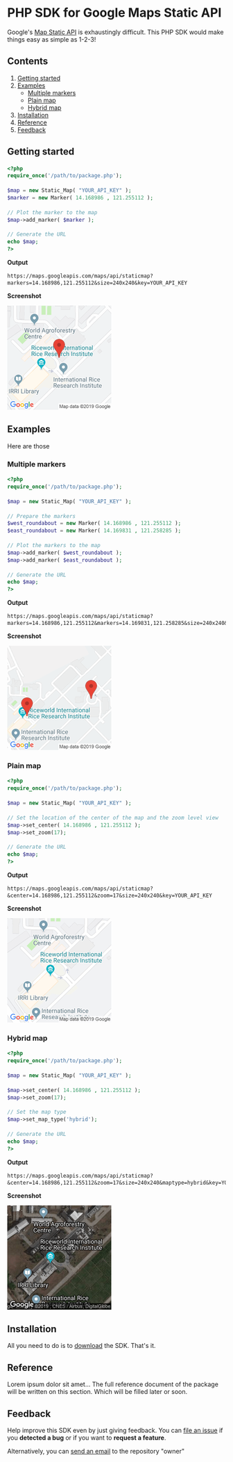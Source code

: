 # PHP SDK for Google Maps Static API

Google's [Map Static API](https://developers.google.com/maps/documentation/maps-static/intro) is exhaustingly difficult. This PHP SDK would make things easy as simple as 1-2-3!

## Contents
1. [Getting started](#getting-started)
2. [Examples](#examples)
	* [Multiple markers](#multiple-markers)
	* [Plain map](#plain-map)
	* [Hybrid map](#hybrid-map)
3. [Installation](#installation)
4. [Reference](#reference)
5. [Feedback](#feedback)

## Getting started

```php
<?php
require_once('/path/to/package.php');

$map = new Static_Map( "YOUR_API_KEY" );
$marker = new Marker( 14.168986 , 121.255112 );

// Plot the marker to the map
$map->add_marker( $marker );

// Generate the URL
echo $map;
?>
```
**Output**

```
https://maps.googleapis.com/maps/api/staticmap?markers=14.168986,121.255112&size=240x240&key=YOUR_API_KEY
```

**Screenshot**

![marker example](samples/marker.png "Marker example")

## Examples

Here are those 

### Multiple markers
```php
<?php
require_once('/path/to/package.php');

$map = new Static_Map( "YOUR_API_KEY" );

// Prepare the markers
$west_roundabout = new Marker( 14.168986 , 121.255112 );
$east_roundabout = new Marker( 14.169831 , 121.258285 );

// Plot the markers to the map
$map->add_marker( $west_roundabout );
$map->add_marker( $east_roundabout );

// Generate the URL
echo $map;
?>
```
**Output**

```
https://maps.googleapis.com/maps/api/staticmap?markers=14.168986,121.255112&markers=14.169831,121.258285&size=240x240&key=YOUR_API_KEY
```

**Screenshot**

![multiple markers example](samples/multiple-markers.png "Multiple markers example")

### Plain map
```php
<?php
require_once('/path/to/package.php');

$map = new Static_Map( "YOUR_API_KEY" );

// Set the location of the center of the map and the zoom level view
$map->set_center( 14.168986 , 121.255112 );
$map->set_zoom(17);

// Generate the URL
echo $map;
?>
```

**Output**

```
https://maps.googleapis.com/maps/api/staticmap?&center=14.168986,121.255112&zoom=17&size=240x240&key=YOUR_API_KEY
```

**Screenshot**

![plain map example](samples/plain-map.png "Plain map example")

### Hybrid map
```php
<?php
require_once('/path/to/package.php');

$map = new Static_Map( "YOUR_API_KEY" );

$map->set_center( 14.168986 , 121.255112 );
$map->set_zoom(17);

// Set the map type
$map->set_map_type('hybrid');

// Generate the URL
echo $map;
?>
```

**Output**

```
https://maps.googleapis.com/maps/api/staticmap?&center=14.168986,121.255112&zoom=17&size=240x240&maptype=hybrid&key=YOUR_API_KEY
```

**Screenshot**

![hybrid map example](samples/hybrid-map.png "Hybrid map example")

## Installation

All you need to do is to [download](https://github.com/InternationalRiceResearchInstitute/google-maps-static-api-php-sdk/archive/master.zip) the SDK. That's it.

## Reference

Lorem ipsum dolor sit amet... The full reference document of the package will be written on this section. Which will be filled later or soon.

## Feedback

Help improve this SDK even by just giving feedback. You can [file an issue](https://github.com/InternationalRiceResearchInstitute/google-maps-static-api-php-sdk/issues/new) if you **detected a bug** or if you want to **request a feature**.

Alternatively, you can [send an email](mailto:a.callejo@irri.org) to the repository "owner"